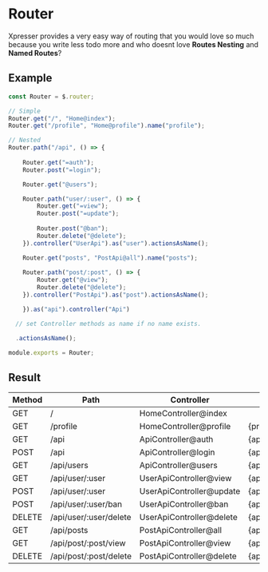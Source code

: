 # Router

Xpresser provides a very easy way of routing that you would love so much because you write less todo more and who doesnt love **Routes Nesting** and **Named Routes**?

## Example

```javascript
const Router = $.router;

// Simple
Router.get("/", "Home@index");
Router.get("/profile", "Home@profile").name("profile");

// Nested
Router.path("/api", () => {
    
    Router.get("=auth");
    Router.post("=login");

    Router.get("@users");

    Router.path("user/:user", () => {
        Router.get("=view");
        Router.post("=update");
        
        Router.post("@ban");
        Router.delete("@delete");
    }).controller("UserApi").as("user").actionsAsName();

    Router.get("posts", "PostApi@all").name("posts");
    
    Router.path("post/:post", () => {
        Router.get("@view");
        Router.delete("@delete");
    }).controller("PostApi").as("post").actionsAsName();

    }).as("api").controller("Api")

  // set Controller methods as name if no name exists.

  .actionsAsName();

module.exports = Router;
```

## Result

| Method | Path                   | Controller               | Name              |
| ------ | ---------------------- | ------------------------ | ----------------- |
| GET    | /                      | HomeController@index     |                   |
| GET    | /profile               | HomeController@profile   | {profile}         |
| GET    | /api                   | ApiController@auth       | {api.auth}        |
| POST   | /api                   | ApiController@login      | {api.login}       |
| GET    | /api/users             | ApiController@users      | {api.users}       |
| GET    | /api/user/:user        | UserApiController@view   | {api.user}        |
| POST   | /api/user/:user        | UserApiController@update | {api.user}        |
| POST   | /api/user/:user/ban    | UserApiController@ban    | {api.user.ban}    |
| DELETE | /api/user/:user/delete | UserApiController@delete | {api.user.delete} |
| GET    | /api/posts             | PostApiController@all    | {api.posts}       |
| GET    | /api/post/:post/view   | PostApiController@view   | {api.post.view}   |
| DELETE | /api/post/:post/delete | PostApiController@delete | {api.post.delete} |
